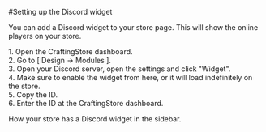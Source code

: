 #Setting up the Discord widget

You can add a Discord widget to your store page. This will show the online players on your store.

1\. Open the CraftingStore dashboard.  
2\. Go to \[ Design -&gt; Modules \].  
3\. Open your Discord server, open the settings and click "Widget".   
4\. Make sure to enable the widget from here, or it will load indefinitely on the store.  
5\. Copy the ID.  
6\. Enter the ID at the CraftingStore dashboard.

How your store has a Discord widget in the sidebar.